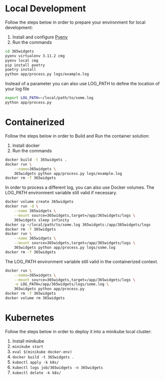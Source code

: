 # Local Development  


Follow the steps below in order to prepare your environment for local development:  

1. Install and configure [Pyenv](https://github.com/pyenv/pyenv)  
1. Run the commands
```bash
cd 365widgets
pyenv virtualenv 3.11.2 cmg
pyenv local cmg
pip install poetry
poetry install
python app/process.py logs/example.log
```

Instead of a parameter you can also use LOG_PATH to define the location of your log file

```bash
export LOG_PATH=~/local/path/to/some.log
python app/process.py
```


# Containerized  


Follow the steps below in order to Build and Run the container solution:  

1. Install docker  
1. Run the commands  
```bash
docker build -t 365widgets .
docker run \
    --name=365widgets \
    365widgets python app/process.py logs/example.log
docker rm -f 365widgets
```

In order to process a different log, you can also use Docker volumes. The LOG_PATH environment variable still valid if necessary.  

```bash
docker volume create 365widgets
docker run -d \
    --name 365widgets \
    --mount source=365widgets,target=/app/365widgets/logs \
    365widgets sleep infinity
docker cp ~/local/path/to/some.log 365widgets:/app/365widgets/logs
docker rm -f 365widgets
docker run \
    --name 365widgets \
    --mount source=365widgets,target=/app/365widgets/logs \
    365widgets python app/process.py logs/some.log
docker rm -f 365widgets
```

The LOG_PATH environment variable still valid in the containerized context.  

```bash
docker run \
    --name=365widgets \
    --mount source=365widgets,target=/app/365widgets/logs \
    -e LOG_PATH=/app/365widgets/logs/some.log \
    365widgets python app/process.py
docker rm -f 365widgets
docker volume rm 365widgets
```


# Kubernetes  


Follow the steps below in order to deploy it into a minikube local cluster:  


1. Install minikube  
1. `minikube start`  
1. `eval $(minikube docker-env)`  
1. `docker build -t 365widgets .`  
1. `kubectl apply -k k8s/`  
1. `kubectl logs job/365widgets -n 365widgets`  
1. `kubectl delete -k k8s/`  
